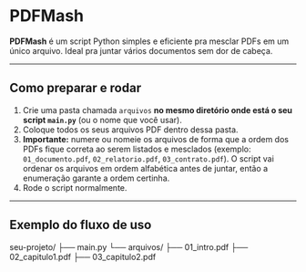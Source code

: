 # PDFMash

**PDFMash** é um script Python simples e eficiente pra mesclar PDFs em um único arquivo. Ideal pra juntar vários documentos sem dor de cabeça.

---

## Como preparar e rodar

1. Crie uma pasta chamada `arquivos` **no mesmo diretório onde está o seu script `main.py`** (ou o nome que você usar).
2. Coloque todos os seus arquivos PDF dentro dessa pasta.
3. **Importante:** numere ou nomeie os arquivos de forma que a ordem dos PDFs fique correta ao serem listados e mesclados (exemplo: `01_documento.pdf`, `02_relatorio.pdf`, `03_contrato.pdf`). O script vai ordenar os arquivos em ordem alfabética antes de juntar, então a enumeração garante a ordem certinha.
4. Rode o script normalmente.

---

## Exemplo do fluxo de uso
seu-projeto/
├── main.py
└── arquivos/
├── 01_intro.pdf
├── 02_capitulo1.pdf
├── 03_capitulo2.pdf
